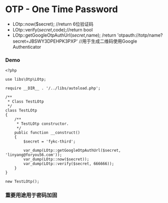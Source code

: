 # OTP - One Time Password
* LOtp::now($secret); //return 6位验证码
* LOtp::verify($secret,$code);//return bool
* LOtp::getGoogleOtpAuthUrl($secret,$name);
/return 'otpauth://totp/name?secret=JBSWY3DPEHPK3PXP'
//用于生成二维码使用Google Authenticator

### Demo
```
<?php

use libs\Otp\LOtp;

require __DIR__ . '/../libs/autoload.php';

/**
 * Class TestLOtp
 */
class TestLOtp
{
    /**
     * TestLOtp constructor.
     */
    public function __construct()
    {
        $secret = 'fykc-third';

        var_dump(LOtp::getGoogleOtpAuthUrl($secret, 'linyang@foryou56.com'));
        var_dump(LOtp::now($secret));
        var_dump(LOtp::verify($secret, 666666));
    }
}

new TestLOtp();
```
### 重要用途用于密码加固